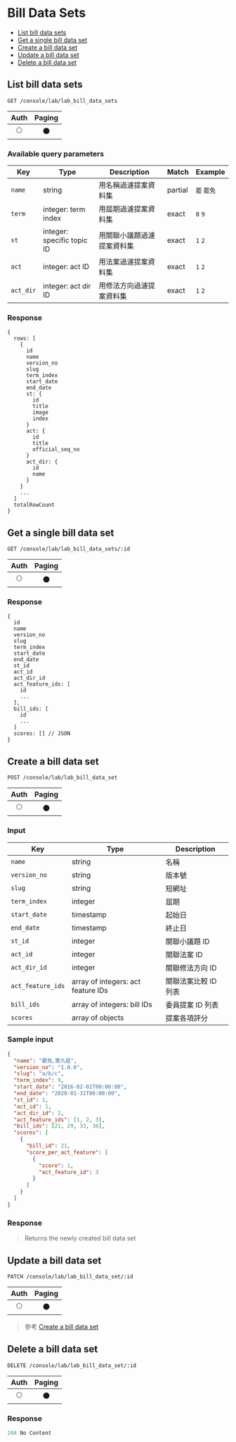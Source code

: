 # Bill Data Sets

- [List bill data sets](#list-bill-data-sets)
- [Get a single bill data set](#get-a-single-bill-data-set)
- [Create a bill data set](#create-a-bill-data-set)
- [Update a bill data set](#update-a-bill-data-set)
- [Delete a bill data set](#delete-a-bill-data-set)

## List bill data sets
```
GET /console/lab/lab_bill_data_sets
```

| Auth | Paging |
| :---: | :---: |
| 🌕 | 🌑 |

### Available query parameters

| Key | Type | Description | Match | Example |
| --- | --- | --- | --- | --- |
| `name` | string | 用名稱過濾提案資料集 | partial | `罷` `罷免` |
| `term` | integer: term index | 用屆期過濾提案資料集 | exact | `8` `9` |
| `st` | integer: specific topic ID | 用關聯小議題過濾提案資料集 | exact | `1` `2` |
| `act` | integer: act ID | 用法案過濾提案資料集 | exact | `1` `2` |
| `act_dir` | integer: act dir ID | 用修法方向過濾提案資料集 | exact | `1` `2` |

### Response
```
{
  rows: [
    {
      id
      name
      version_no
      slug
      term_index
      start_date
      end_date
      st: {
        id
        title
        image
        index
      }
      act: {
        id
        title
        official_seq_no
      }
      act_dir: {
        id
        name
      }
    }
    ...
  ]
  totalRowCount
}
```

## Get a single bill data set
```
GET /console/lab/lab_bill_data_sets/:id
```

| Auth | Paging |
| :---: | :---: |
| 🌕 | 🌑 |

### Response
```
{
  id
  name
  version_no
  slug
  term_index
  start_date
  end_date
  st_id
  act_id
  act_dir_id
  act_feature_ids: [
    id
    ...
  ],
  bill_ids: [
    id
    ...
  ]
  scores: [] // JSON
}
```

## Create a bill data set
```
POST /console/lab/lab_bill_data_set
```

| Auth | Paging |
| :---: | :---: |
| 🌕 | 🌑 |

### Input

| Key | Type | Description |
| --- | --- | --- |
| `name` | string | 名稱 |
| `version_no` | string | 版本號 |
| `slug` | string | 短網址 |
| `term_index` | integer | 屆期 |
| `start_date` | timestamp | 起始日 |
| `end_date` | timestamp | 終止日 |
| `st_id` | integer | 關聯小議題 ID |
| `act_id` | integer | 關聯法案 ID |
| `act_dir_id` | integer | 關聯修法方向 ID |
| `act_feature_ids` | array of integers: act feature IDs | 關聯法案比較 ID 列表 |
| `bill_ids` | array of integers: bill IDs | 委員提案 ID 列表 |
| `scores` | array of objects | 提案各項評分 |

### Sample input
```json
{
  "name": "罷免､第九屆",
  "version_no": "1.0.0",
  "slug": "a/b/c",
  "term_index": 9,
  "start_date": "2016-02-01T00:00:00",
  "end_date": "2020-01-31T00:00:00",
  "st_id": 1,
  "act_id": 1,
  "act_dir_id": 2,
  "act_feature_ids": [1, 2, 3],
  "bill_ids": [21, 29, 33, 36],
  "scores": [
    {
      "bill_id": 21,
      "score_per_act_feature": [
        {
          "score": 1,
          "act_feature_id": 3
        }
      ]
    }
  ]
}
```

### Response
> Returns the newly created bill data set

## Update a bill data set
```
PATCH /console/lab/lab_bill_data_set/:id
```

| Auth | Paging |
| :---: | :---: |
| 🌕 | 🌑 |

> 參考 [Create a bill data set](#create-a-bill-data-set)

## Delete a bill data set
```
DELETE /console/lab/lab_bill_data_set/:id
```

| Auth | Paging |
| :---: | :---: |
| 🌕 | 🌑 |

### Response
```javascript
204 No Content
```
